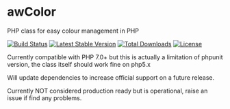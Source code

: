 # awColor
PHP class for easy colour management in PHP

[![Build Status](https://poser.pugx.org/awcode/awColor/?branch=master)](https://travis-ci.org/awcode/awColor)
[![Latest Stable Version](https://poser.pugx.org/awcode/awColor/version.png)](https://packagist.org/packages/awcode/awColor)
[![Total Downloads](https://poser.pugx.org/awcode/awColor/d/total.png)](https://packagist.org/packages/awcode/awColor)
[![License](https://poser.pugx.org/awcode/awColor/license)](https://packagist.org/packages/awcode/awColor)


Currently compatible with PHP 7.0+ but this is actually a limitation of phpunit version, the class itself should work fine on php5.x

Will update dependencies to increase official support on a future release.

Currently NOT considered production ready but is operational, raise an issue if find any problems.
